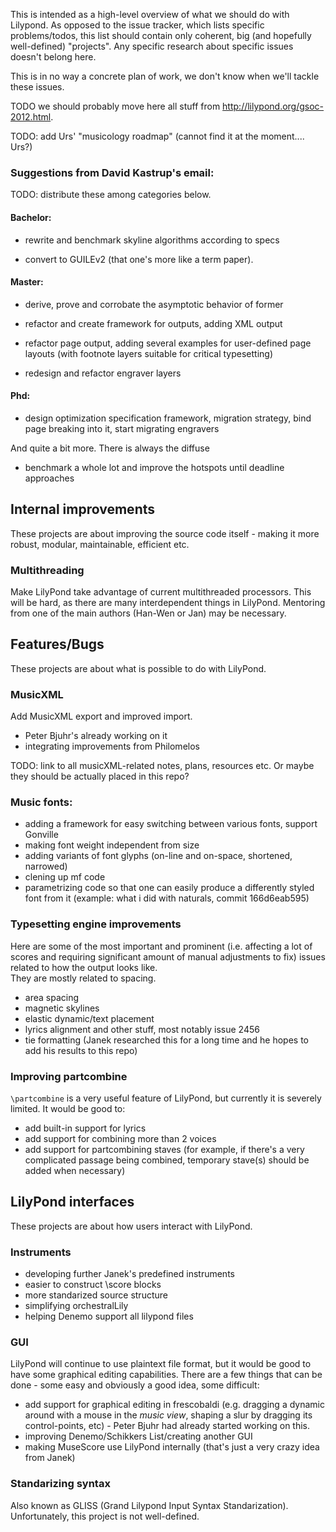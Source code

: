 This is intended as a high-level overview of what we should do with Lilypond.
As opposed to the issue tracker, which lists specific problems/todos,
this list should contain only coherent, big (and hopefully well-defined) "projects".
Any specific research about specific issues doesn't belong here.

This is in no way a concrete plan of work, we don't know when we'll tackle these
issues.


TODO we should probably move here all stuff from http://lilypond.org/gsoc-2012.html.

TODO: add Urs' "musicology roadmap" (cannot find it at the moment.... Urs?)


### Suggestions from David Kastrup's email:

TODO: distribute these among categories below.

#### Bachelor:

* rewrite and benchmark skyline algorithms according to specs

* convert to GUILEv2 (that one's more like a term paper).

#### Master:

* derive, prove and corrobate the asymptotic behavior of former

* refactor and create framework for outputs, adding XML output

* refactor page output, adding several examples for user-defined
  page layouts (with footnote layers suitable for critical typesetting)

* redesign and refactor engraver layers

#### Phd:    

* design optimization specification framework, migration strategy,
  bind page breaking into it, start migrating engravers

And quite a bit more.  There is always the diffuse

* benchmark a whole lot and improve the hotspots until deadline
  approaches


Internal improvements
---------------------

These projects are about improving the source code itself - making it
more robust, modular, maintainable, efficient etc.

### Multithreading

Make LilyPond take advantage of current multithreaded processors.  This will be
hard, as there are many interdependent things in LilyPond.  Mentoring
from one of the main authors (Han-Wen or Jan) may be necessary.


Features/Bugs
-------------

These projects are about what is possible to do with LilyPond.


### MusicXML

Add MusicXML export and improved import.
- Peter Bjuhr's already working on it
- integrating improvements from Philomelos

TODO: link to all musicXML-related notes, plans, resources etc. Or maybe they should
be actually placed in this repo?


### Music fonts:
- adding a framework for easy switching between various fonts, support Gonville
- making font weight independent from size
- adding variants of font glyphs (on-line and on-space, shortened, narrowed)
- clening up mf code
- parametrizing code so that one can easily produce a differently styled
  font from it (example: what i did with naturals, commit 166d6eab595)


### Typesetting engine improvements

Here are some of the most important and prominent (i.e. affecting a lot
of scores and requiring significant amount of manual adjustments to fix)
issues related to how the output looks like.  
They are mostly related to spacing.
- area spacing
- magnetic skylines
- elastic dynamic/text placement
- lyrics alignment and other stuff, most notably issue 2456
- tie formatting (Janek researched this for a long time and he hopes
  to add his results to this repo)

### Improving partcombine

`\partcombine` is a very useful feature of LilyPond, but currently it is severely
limited.  It would be good to:
* add built-in support for lyrics
* add support for combining more than 2 voices
* add support for partcombining staves (for example, if there's a very
  complicated passage being combined, temporary stave(s) should be added
  when necessary)



LilyPond interfaces
-------------------

These projects are about how users interact with LilyPond.


### Instruments

- developing further Janek's predefined instruments
- easier to construct \score blocks
- more standarized source structure
- simplifying orchestralLily
- helping Denemo support all lilypond files


### GUI

LilyPond will continue to use plaintext file format, but it would be
good to have some graphical editing capabilities.  There are a few things
that can be done - some easy and obviously a good idea, some difficult:
* add support for graphical editing in frescobaldi (e.g. dragging a dynamic
  around with a mouse in the _music view_, shaping a slur by dragging its
  control-points, etc) - Peter Bjuhr had already started working on this.
* improving Denemo/Schikkers List/creating another GUI
* making MuseScore use LilyPond internally (that's just a very crazy idea
  from Janek)


### Standarizing syntax

Also known as GLISS (Grand Lilypond Input Syntax Standarization).
Unfortunately, this project is not well-defined.
